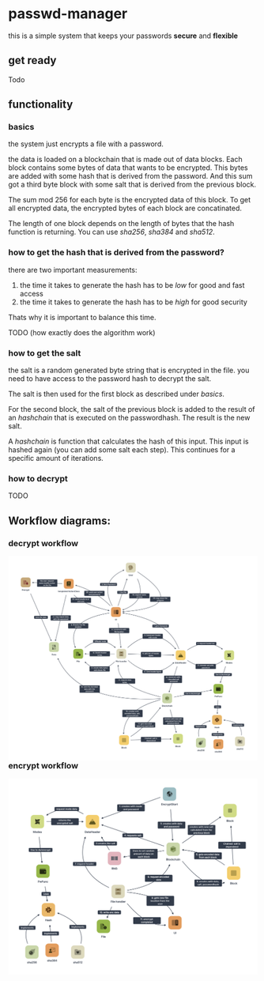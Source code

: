 # passwd-manager
this is a simple system that keeps your passwords **secure** and **flexible**

## get ready

Todo 

## functionality
### basics
the system just encrypts a file with a password.

the data is loaded on a blockchain that is made out of data blocks.
Each block contains some bytes of data that wants to be encrypted.
This bytes are added with some hash that is derived from the password.
And this sum got a third byte block with some salt that is derived from the previous block.

The sum mod 256 for each byte is the encrypted data of this block.
To get all encrypted data, the encrypted bytes of each block are concatinated.

The length of one block depends on the length of bytes that the hash function is returning. You can use *sha256*, *sha384* and *sha512*.

### how to get the hash that is derived from the password?

there are two important measurements:
1. the time it takes to generate the hash has to be *low* for good and fast access
2. the time it takes to generate the hash has to be *high* for good security

Thats why it is important to balance this time.

TODO (how exactly does the algorithm work)

### how to get the salt
the salt is a random generated byte string that is encrypted in the file.
you need to have access to the password hash to decrypt the salt.

The salt is then used for the first block as described under *basics*.

For the second block, the salt of the previous block is added to the result
of an *hashchain* that is executed on the passwordhash.
The result is the new salt.

A *hashchain* is function that calculates the hash of this input.
This input is hashed again (you can add some salt each step).
This continues for a specific amount of iterations.

### how to decrypt

TODO



## Workflow diagrams:
### decrypt workflow
<img src="docs/decrypt.png"
     alt="Decrypt workflow"
     style="float: left; margin-right: 10px;"
 />
### encrypt workflow
 <img src="docs/encrypt.png"
     alt="Decrypt workflow"
     style="float: left; margin-right: 10px;"
 />
